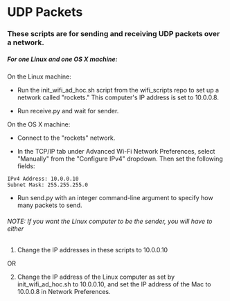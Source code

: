 # UDP Packets

### These scripts are for sending and receiving UDP packets over a network.

##### For one Linux and one OS X machine:

On the Linux machine: 

* Run the init_wifi_ad_hoc.sh script from the wifi_scripts repo to set up a network called "rockets."  This computer's IP address is set to 10.0.0.8.

* Run receive.py and wait for sender.

On the OS X machine:

* Connect to the "rockets" network.

* In the TCP/IP tab under Advanced Wi-Fi Network Preferences, select "Manually" from the "Configure IPv4" dropdown. Then set the following fields:

```
IPv4 Address: 10.0.0.10
Subnet Mask: 255.255.255.0
```

* Run send.py with an integer command-line argument to specify how many packets to send.


###### NOTE: If you want the Linux computer to be the sender, you will have to either
1. Change the IP addresses in these scripts to 10.0.0.10

  OR 
  
2. Change the IP address of the Linux computer as set by init_wifi_ad_hoc.sh to 10.0.0.10, and set the IP address of the Mac to 10.0.0.8 in Network Preferences.
